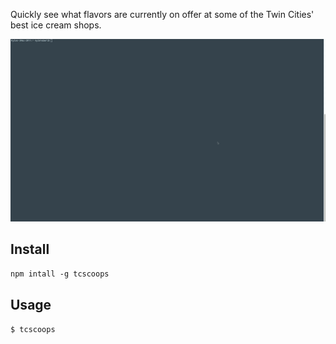 Quickly see what flavors are currently on offer at some of the Twin Cities' best ice cream shops.

![Demo Gif](demo.gif)

## Install

`npm intall -g tcscoops`

## Usage

`$ tcscoops`
